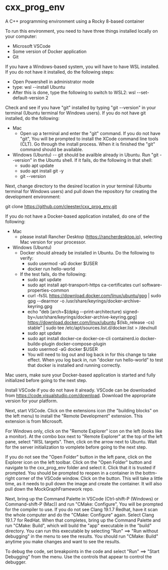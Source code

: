 # cxx_prog_env

A C++ programming environment using a Rocky 8-based container

To run this environment, you need to have three things installed locally on your computer:

* Microsoft VSCode
* Some version of Docker application
* Git

If you have a Windows-based system, you will have to have WSL installed. If you do not have it installed, do the following steps:
* Open Powershell in administrator mode
* type: wsl --install Ubuntu
* After this is done, type the following to switch to WSL2: wsl --set-default-version 2

Check and see if you have "git" installed by typing "git --version" in your terminal (Ubuntu terminal for Windows users). If you do not have git installed, do the following:
* Mac
  * Open up a terminal and enter the "git" command. If you do not have "git", You will be prompted to install the XCode command line tools (CLT). Go through the install process. When it is finished the "git" command should be available.
* Windows (Ubuntu) -- git should be availble already in Ubuntu. Run "git --version" in the Ubuntu shell. If it fails, do the following in that shell:
  * sudo apt update
  * sudo apt install git -y
  * git --version

Next, change directory to the desired location in your terminal (Ubuntu terminal for Windows users) and pull down the repository for creating the development environment:

git clone https://github.com/cleester/cxx_prog_env.git

If you do not have a Docker-based application installed, do one of the following:
* Mac
  * please install Rancher Desktop (https://rancherdesktop.io), selecting Mac version for your processor.
* Windows (Ubuntu)
  * Docker should already be installed in Ubuntu. Do the following to verify:
    * sudo usermod -aG docker $USER
    * docker run hello-world
  * If the test fails, do the following:
    * sudo apt update
    * sudo apt install apt-transport-https ca-certificates curl software-properties-common
    * curl -fsSL https://download.docker.com/linux/ubuntu/gpg | sudo gpg --dearmor -o /usr/share/keyrings/docker-archive-keyring.gpg
    * echo "deb [arch=\$(dpkg --print-architecture) signed-by=/usr/share/keyrings/docker-archive-keyring.gpg] https://download.docker.com/linux/ubuntu $(lsb_release -cs) stable" | sudo tee /etc/apt/sources.list.d/docker.list > /dev/null
    * sudo apt update
    * sudo apt install docker-ce docker-ce-cli containerd.io docker-buildx-plugin docker-compose-plugin
    * sudo usermod -aG docker $USER 
    * You will need to log out and log back in for this change to take effect. When you log back in, run "docker run hello-world" to test that docker is installed and running correctly.

Mac users, make sure your Docker-based application is started and fully initialized before going to the next step.

Install VSCode if you do not have it already. VSCode can be downloaded from https://code.visualstudio.com/download. Download the appropriate version for your platform.

Next, start VSCode. Click on the extensions icon (the "building blocks" on the left menu) to install the "Remote Development" extension. This extension is from Microsoft.

For Windows only, click on the "Remote Explorer" icon on the left (looks like a monitor). At the combo box next to "Remote Explorer" at the top of the left pane, select "WSL targets". Then, click on the arrow next to Ubuntu. Wait for the server initialization to vomplete before going to the next step.

If you do not see the "Open Folder" button in the left pane, click on the Explorer icon on the left toolbar. Click on the "Open Folder" button and navigate to the cxx_prog_env folder and select it. Click that it is trusted if prompted. You should be prompted to reopen in a container in the bottm-right corner of the VSCode window. Click on the button. This will take a little time, as it needs to pull down the image and create the container. It will also pull down the MockGraphFramework repo.

Next, bring up the Command Palette in VSCode (Ctrl-shift-P (Windows) or Command-shift-P (Mac)) and run "CMake: Configure", You will be prompted for the compiler to use. If you do not see Clang 19.1.7 Redhat, have it scan the whole computer and do the "CMake: Configure" again. Select Clang 19.1.7 for RedHat. When that completes, bring up the Command Palette and run "CMake: Build", which will build the "app" executable in the "build" directory. You can run this executable by selecting "Run" ==> "Run without debugging" in the menu to see the results. You should run "CMake: Build" anytime you make changes and want to see the results.

To debug the code, set breakpoints in the code and select "Run" ==> "Start Debugging" from the menu. Use the controls that appear to control the debugger. 


